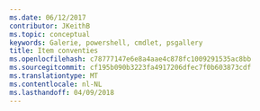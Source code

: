 ```yaml
---
ms.date: 06/12/2017
contributor: JKeithB
ms.topic: conceptual
keywords: Galerie, powershell, cmdlet, psgallery
title: Item conventies
ms.openlocfilehash: c78777147e6e8a4aae4c878fc1009291535ac8bb
ms.sourcegitcommit: cf195b090b3223fa4917206dfec7f0b603873cdf
ms.translationtype: MT
ms.contentlocale: nl-NL
ms.lasthandoff: 04/09/2018
---
```

